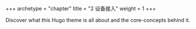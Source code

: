 +++
archetype = "chapter"
title = "2 设备接入"
weight = 1
+++

Discover what this Hugo theme is all about and the core-concepts behind it.
